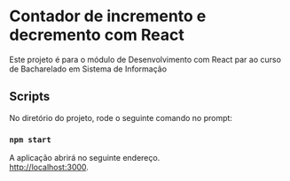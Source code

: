 # Contador de incremento e decremento com React

Este projeto é para o módulo de Desenvolvimento com React par ao curso de Bacharelado em Sistema de Informação

## Scripts

No diretório do projeto, rode o seguinte comando no prompt:

### `npm start`

A aplicação abrirá no seguinte endereço.\
[http://localhost:3000](http://localhost:3000).
